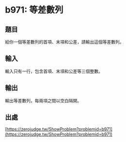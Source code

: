 # b971: 等差數列

## 題目

給你一個等差數列的首項、末項和公差，請輸出這個等差數列。

## 輸入

輸入只有一行，包含首項、末項和公差等三個整數。

## 輸出

輸出等差數列，每兩項之間以空白隔開。

## 出處

[https://zerojudge.tw/ShowProblem?problemid=b971](https://zerojudge.tw/ShowProblem?problemid=b971)
